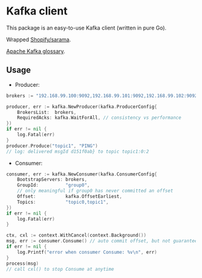 # Kafka client

This package is an easy-to-use Kafka client (written in pure Go).  

Wrapped [Shopify/sarama](https://github.com/Shopify/sarama).

[Apache Kafka glossary](https://docs.confluent.io/kafka/introduction.html#topics).

## Usage

* Producer:

````go
brokers := "192.168.99.100:9092,192.168.99.101:9092,192.168.99.102:9092"

producer, err := kafka.NewProducer(kafka.ProducerConfig{
    BrokersList:  brokers,
    RequiredAcks: kafka.WaitForAll, // consistency vs performance
})
if err != nil {
    log.Fatal(err)
}
producer.Produce("topic1", "PING")
// log: delivered msgId d151f0ab} to topic topic1:0:2
````

* Consumer:

````go
consumer, err := kafka.NewConsumer(kafka.ConsumerConfig{
    BootstrapServers: brokers,
    GroupId:          "group0",
    // only meaningful if group0 has never committed an offset
    Offset:           kafka.OffsetEarliest, 
    Topics:           "topic0,topic1",
})
if err != nil {
    log.Fatal(err)
}

ctx, cxl := context.WithCancel(context.Background())
msg, err := consumer.Consume() // auto commit offset, but not guarantee
if err != nil {
    log.Printf("error when consumer Consume: %v\n", err)
}
process(msg)
// call cxl() to stop Consume at anytime
````
